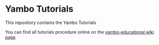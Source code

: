 Yambo Tutorials
================

This repository contains the Yambo Tutorials

You can find all tutorials procedure online on the [yambo-educational wiki page](http://www.yambo-code.eu/wiki)
